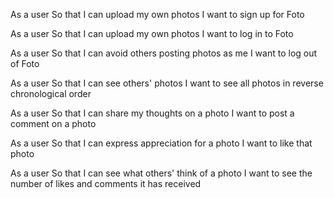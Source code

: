 As a user
So that I can upload my own photos
I want to sign up for Foto

As a user
So that I can upload my own photos
I want to log in to Foto

As a user
So that I can avoid others posting photos as me
I want to log out of Foto

As a user
So that I can see others' photos
I want to see all photos in reverse chronological order

As a user
So that I can share my thoughts on a photo
I want to post a comment on a photo

As a user
So that I can express appreciation for a photo
I want to like that photo

As a user
So that I can see what others' think of a photo
I want to see the number of likes and comments it has received
